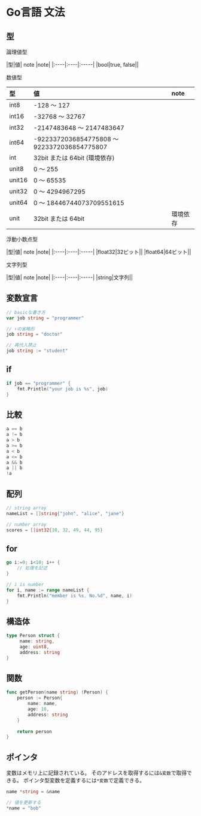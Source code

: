 # Go言語 文法

## 型

論理値型

|型|値| note |note|
|:----|:----|:-----|
|bool|true, false||

数値型

| 型      |値| note |
|:-------|:----|:-----|
| int8   |-128 ～ 127||
 | int16  |-32768 ～ 32767||
 | int32  |-2147483648 ～ 2147483647||
 | int64  |-9223372036854775808 ～ 9223372036854775807||
 | int    |32bit または 64bit (環境依存)||
 | unit8  |0 ～ 255||
 | unit16 |0 ～ 65535||
 | unit32 |0 ～ 4294967295||
 | unit64 |0 ～ 18446744073709551615||
 | unit   |32bit または 64bit|環境依存|

浮動小数点型

|型|値| note |note|
|:----|:----|:-----|
|float32|32ビット||
|float64|64ビット||

文字列型

|型|値| note |note|
|:----|:----|:-----|
|string|文字列||

## 変数宣言

```go
// basicな書き方
var job string = "programmer"

// ↑の省略形
job string = "doctor"

// 再代入禁止
job string := "student"

```

## if

```go
if job == "programmer" {
	fmt.Println("your job is %s", job)
}
```

## 比較

```go
a == b 
a != b 
a > b  
a >= b 
a < b  
a <= b 
a && b 
a || b
!a
```


## 配列

```go
// string array
nameList = []string{"john", "alice", "jane"}

// number array
scores = []int32{10, 32, 49, 44, 95}
```

## for

```go
go i:=0; i<10; i++ {
	// 処理を記述
}
```

```go
// i is number
for i, name := range nameList {
    fmt.Println("member is %s. No.%d", name, i)
}
```

## 構造体

```go
type Person struct {
     name: string,
	 age: uint8,
     address: string
}
```

## 関数

```go
func getPerson(name string) (Person) {
	person := Person{
		name: name,
		age: 10,
		address: string
    }
	
	return person
}
```

## ポインタ

変数はメモリ上に記録されている。
そのアドレスを取得するには`&変数`で取得できる。
ポインタ型変数を定義するには`*変数`で定義できる。

```go
name *string = &name

// 値を更新する
*name = "bob"
```

